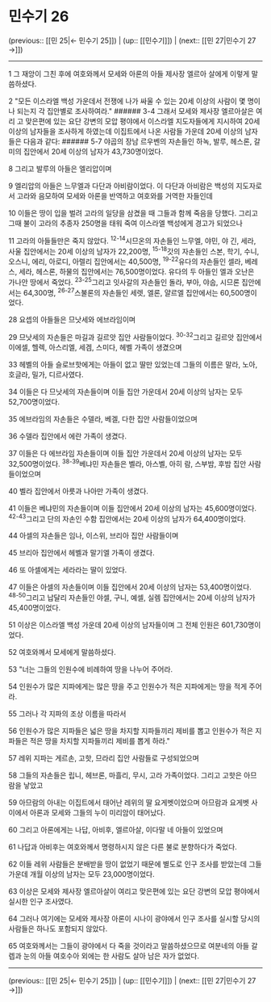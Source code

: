 # 민수기 26

(previous:: [[민 25|← 민수기 25]]) | (up:: [[민수기]]) | (next:: [[민 27|민수기 27 →]])

***




1 
그 재앙이 그친 후에 여호와께서 모세와 아론의 아들 제사장 엘르아 살에게 이렇게 말씀하셨다. 



2 
"모든 이스라엘 백성 가운데서 전쟁에 나가 싸울 수 있는 20세 이상의 사람이 몇 명이나 되는지 각 집안별로 조사하여라." ###### 3-4 그래서 모세와 제사장 엘르아살은 여리 고 맞은편에 있는 요단 강변의 모압 평야에서 이스라엘 지도자들에게 지시하여 20세 이상의 남자들을 조사하게 하였는데 이집트에서 나온 사람들 가운데 20세 이상의 남자들은 다음과 같다: ###### 5-7 야곱의 장남 르우벤의 자손들인 하녹, 발루, 헤스론, 갈미의 집안에서 20세 이상의 남자가 43,730명이었다. 



8 
그리고 발루의 아들은 엘리압이며 



9 
엘리압의 아들은 느무엘과 다단과 아비람이었다. 이 다단과 아비람은 백성의 지도자로서 고라와 음모하여 모세와 아론을 반역하고 여호와를 거역한 자들인데 



10 
이들은 땅이 입을 벌려 고라의 일당을 삼켰을 때 그들과 함께 죽음을 당했다. 그리고 그때 불이 고라의 추종자 250명을 태워 죽여 이스라엘 백성에게 경고가 되었으나 



11 
고라의 아들들만은 죽지 않았다. <sup class="versenum">12-14</sup>시므온의 자손들인 느무엘, 야민, 야 긴, 세라, 사울 집안에서는 20세 이상의 남자가 22,200명, <sup class="versenum">15-18</sup>갓의 자손들인 스본, 학기, 수니, 오스니, 에리, 아로디, 아렐리 집안에서는 40,500명, <sup class="versenum">19-22</sup>유다의 자손들인 셀라, 베레스, 세라, 헤스론, 하물의 집안에서는 76,500명이었다. 유다의 두 아들인 엘과 오난은 가나안 땅에서 죽었다. <sup class="versenum">23-25</sup>그리고 잇사갈의 자손들인 돌라, 부아, 야숩, 시므론 집안에서는 64,300명, <sup class="versenum">26-27</sup>스불론의 자손들인 세렛, 엘론, 얄르엘 집안에서는 60,500명이었다. 



28 
요셉의 아들들은 므낫세와 에브라임이며 



29 
므낫세의 자손들은 마길과 길르앗 집안 사람들이었다. <sup class="versenum">30-32</sup>그리고 길르앗 집안에서 이에셀, 헬렉, 아스리엘, 세겜, 스미다, 헤벨 가족이 생겼으며 



33 
헤벨의 아들 슬로브핫에게는 아들이 없고 딸만 있었는데 그들의 이름은 말라, 노아, 호글라, 밀가, 디르사였다. 



34 
이들은 다 므낫세의 자손들이며 이들 집안 가운데서 20세 이상의 남자는 모두 52,700명이었다. 



35 
에브라임의 자손들은 수델라, 베겔, 다한 집안 사람들이었으며 



36 
수델라 집안에서 에란 가족이 생겼다. 



37 
이들은 다 에브라임 자손들이며 이들 집안 가운데서 20세 이상의 남자는 모두 32,500명이었다. <sup class="versenum">38-39</sup>베냐민 자손들은 벨라, 아스벨, 아히 람, 스부밤, 후밤 집안 사람들이었으며 



40 
벨라 집안에서 아릇과 나아만 가족이 생겼다. 



41 
이들은 베냐민의 자손들이며 이들 집안에서 20세 이상의 남자는 45,600명이었다. <sup class="versenum">42-43</sup>그리고 단의 자손인 수함 집안에서는 20세 이상의 남자가 64,400명이었다. 



44 
아셀의 자손들은 임나, 이스위, 브리아 집안 사람들이며 



45 
브리아 집안에서 헤벨과 말기엘 가족이 생겼다. 



46 
또 아셀에게는 세라라는 딸이 있었다. 



47 
이들은 아셀의 자손들이며 이들 집안에서 20세 이상의 남자는 53,400명이었다. <sup class="versenum">48-50</sup>그리고 납달리 자손들인 야셀, 구니, 예셀, 실렘 집안에서는 20세 이상의 남자가 45,400명이었다. 



51 
이상은 이스라엘 백성 가운데 20세 이상의 남자들이며 그 전체 인원은 601,730명이었다. 



52 
여호와께서 모세에게 말씀하셨다. 



53 
"너는 그들의 인원수에 비례하여 땅을 나누어 주어라. 



54 
인원수가 많은 지파에게는 많은 땅을 주고 인원수가 적은 지파에게는 땅을 적게 주어라. 



55 
그러나 각 지파의 조상 이름을 따라서 



56 
인원수가 많은 지파들은 넓은 땅을 차지할 지파들끼리 제비를 뽑고 인원수가 적은 지파들은 적은 땅을 차지할 지파들끼리 제비를 뽑게 하라." 



57 
레위 지파는 게르손, 고핫, 므라리 집안 사람들로 구성되었으며 



58 
그들의 자손들은 립니, 헤브론, 마흘리, 무시, 고라 가족이었다. 그리고 고핫은 아므람을 낳았고 



59 
아므람의 아내는 이집트에서 태어난 레위의 딸 요게벳이었으며 아므람과 요게벳 사이에서 아론과 모세와 그들의 누이 미리암이 태어났다. 



60 
그리고 아론에게는 나답, 아비후, 엘르아살, 이다말 네 아들이 있었으며 



61 
나답과 아비후는 여호와께서 명령하시지 않은 다른 불로 분향하다가 죽었다. 



62 
이들 레위 사람들은 분배받을 땅이 없었기 때문에 별도로 인구 조사를 받았는데 그들 가운데 개월 이상의 남자는 모두 23,000명이었다. 



63 
이상은 모세와 제사장 엘르아살이 여리고 맞은편에 있는 요단 강변의 모압 평야에서 실시한 인구 조사였다. 



64 
그러나 여기에는 모세와 제사장 아론이 시나이 광야에서 인구 조사를 실시할 당시의 사람들은 하나도 포함되지 않았다. 



65 
여호와께서는 그들이 광야에서 다 죽을 것이라고 말씀하셨으므로 여분네의 아들 갈렙과 눈의 아들 여호수아 외에는 한 사람도 살아 남은 자가 없었다.

***

(previous:: [[민 25|← 민수기 25]]) | (up:: [[민수기]]) | (next:: [[민 27|민수기 27 →]])
